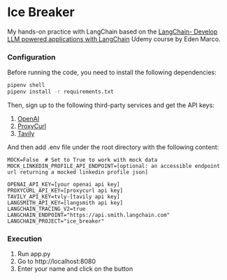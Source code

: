# Ice Breaker

My hands-on practice with LangChain based on the [LangChain- Develop LLM powered applications with LangChain](https://www.udemy.com/share/108yCa3@zzGfocqzUizLBULtuHos6zu5H7QPdUSuGwjetIQ66Xubw_RTGHu4C6O_cjn3WVeKcQ==/) Udemy course by Eden Marco.

### Configuration
Before running the code, you need to install the following dependencies:
```bash
pipenv shell
pipenv install -r requirements.txt
```

Then, sign up to the following third-party services and get the API keys:
1. [OpenAI](https://platform.openai.com/)
2. [ProxyCurl](https://proxycurl.com/)
3. [Tavily](https://tavily.com/)


And then add .env file under the root directory with the following content:
```
MOCK=False  # Set to True to work with mock data
MOCK_LINKEDIN_PROFILE_API_ENDPOINT=[optional: an accessible endpoint url returning a mocked linkedin profile json]

OPENAI_API_KEY=[your openai api key]
PROXYCURL_API_KEY=[proxycurl api key]
TAVILY_API_KEY=tvly-[tavily api key]
LANGSMITH_API_KEY=[langsmith api key]
LANGCHAIN_TRACING_V2=true
LANGCHAIN_ENDPOINT="https://api.smith.langchain.com"
LANGCHAIN_PROJECT="ice_breaker"
```

### Execution
1. Run app.py
2. Go to http://localhost:8080
3. Enter your name and click on the button

